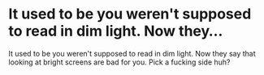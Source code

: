 # It used to be you weren't supposed to read in dim light. Now they…

It used to be you weren't supposed to read in dim light. Now they say that looking at bright screens are bad for you. Pick a fucking side huh?
